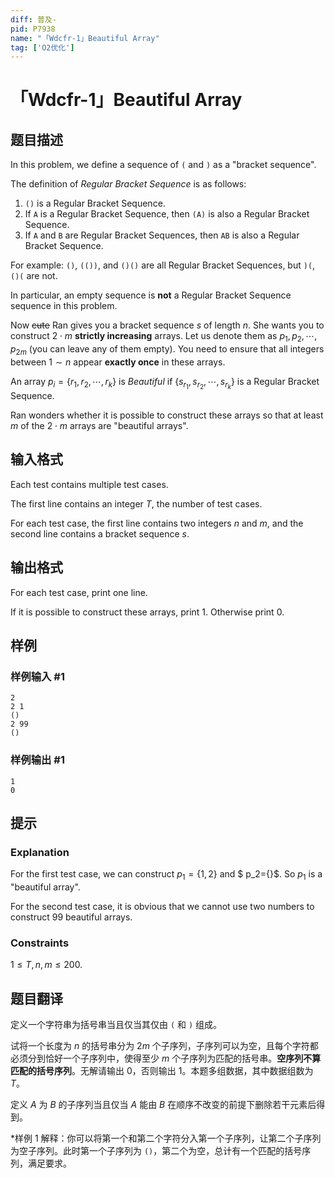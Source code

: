 ```yaml
---
diff: 普及-
pid: P7938
name: "「Wdcfr-1」Beautiful Array"
tag: ['O2优化']
---
```

# 「Wdcfr-1」Beautiful Array
## 题目描述

In this problem, we define a sequence of `(` and `)` as a "bracket sequence".

The definition of *Regular Bracket Sequence* is as follows:

1. `()` is a Regular Bracket Sequence.
1. If `A` is a Regular Bracket Sequence, then `(A)` is also a Regular Bracket Sequence.
1. If `A` and `B` are Regular Bracket Sequences, then `AB` is also a Regular Bracket Sequence.

For example: `()`, `(())`, and `()()` are all Regular Bracket Sequences, but `)(`, `()(` are not.

In particular, an empty sequence is **not** a Regular Bracket Sequence sequence in this problem.

Now ~~cute~~ Ran gives you a bracket sequence $s$ of length $n$. She wants you to construct $2\cdot m$ **strictly increasing** arrays. Let us denote them as
 $p_1,p_2,\cdots,p_{2 m}$ (you can leave any of them empty). You need to ensure that all integers between $1\sim n$ appear **exactly once** in these arrays. 
 
An array $p_i=\{r_1,r_2,\cdots,r_k\}$ is *Beautiful* if    $\{s_{r_1},s_{r_2},\cdots,s_{r_k}\}$ is a Regular Bracket Sequence.

Ran wonders whether it is possible to construct these arrays so that at least $m$ of the $2\cdot m$ arrays are "beautiful arrays". 
## 输入格式

Each test contains multiple test cases.

The first line contains an integer $T$, the number of test cases.

For each test case, the first line contains two integers $n$ and $m$, and the second line contains a bracket sequence $s$.
## 输出格式

For each test case, print one line.

If it is possible to construct these arrays, print $1$. Otherwise print $0$.
## 样例

### 样例输入 #1
```
2
2 1
()
2 99
()
```
### 样例输出 #1
```
1
0
```
## 提示

### Explanation

For the first test case, we can construct $p_1=\{1,2\}$ and $ p_2=\{\}$. So $p_1$ is a "beautiful array".

For the second test case, it is obvious that we cannot use two numbers to construct $99$ beautiful arrays.

### Constraints

$1\le T,n,m\le 200$.
## 题目翻译

定义一个字符串为括号串当且仅当其仅由 `(` 和 `)` 组成。

试将一个长度为 $n$ 的括号串分为 $2m$ 个子序列，子序列可以为空，且每个字符都必须分到恰好一个子序列中，使得至少 $m$ 个子序列为匹配的括号串。**空序列不算匹配的括号序列**。无解请输出 $0$，否则输出 $1$。本题多组数据，其中数据组数为 $T$。

定义 $A$ 为 $B$ 的子序列当且仅当 $A$ 能由 $B$ 在顺序不改变的前提下删除若干元素后得到。

*样例 $1$ 解释：你可以将第一个和第二个字符分入第一个子序列，让第二个子序列为空子序列。此时第一个子序列为 `()`，第二个为空，总计有一个匹配的括号序列，满足要求。
